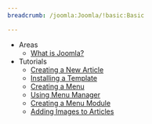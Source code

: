 ```yaml
---
breadcrumb: /joomla:Joomla/!basic:Basic

---
```


* Areas
	* [What is Joomla?](../platform/INDEX.md)
* Tutorials
	* [Creating a New Article](how_to_create_an_article.md)
	* [Installing a Template](../platform/templates.md#installing-a-template-using-rocketlauncher)
	* [Creating a Menu](menu_manager.md#how-to-create-a-menu)
	* [Using Menu Manager](menu_manager.md#managing-your-menus)
	* [Creating a Menu Module](menu_manager.md#creating-menu-modules)
	* [Adding Images to Articles](adding_images.md#adding-images-to-articles)